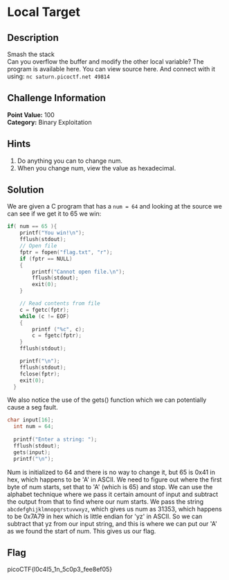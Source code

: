 # Local Target

## Description
Smash the stack  
Can you overflow the buffer and modify the other local variable? The program is available here. You can view source here. And connect with it using: ```nc saturn.picoctf.net 49814```


## Challenge Information
**Point Value:** 100  
**Category:** Binary Exploitation

## Hints
1. Do anything you can to change num.
2. When you change num, view the value as hexadecimal.

## Solution
We are given a C program that has a ```num = 64``` and looking at the source we can see if we get it to 65 we win:
```C
if( num == 65 ){
    printf("You win!\n");
    fflush(stdout);
    // Open file
    fptr = fopen("flag.txt", "r");
    if (fptr == NULL)
    {
        printf("Cannot open file.\n");
        fflush(stdout);
        exit(0);
    }

    // Read contents from file
    c = fgetc(fptr);
    while (c != EOF)
    {
        printf ("%c", c);
        c = fgetc(fptr);
    }
    fflush(stdout);

    printf("\n");
    fflush(stdout);
    fclose(fptr);
    exit(0);
  }
```
We also notice the use of the gets() function which we can potentially cause a seg fault.
```c
char input[16];
  int num = 64;
  
  printf("Enter a string: ");
  fflush(stdout);
  gets(input);
  printf("\n");
```
Num is initialized to 64 and there is no way to change it, but 65 is 0x41 in hex, which happens to be 'A' in ASCII. We need to figure out where the first byte of num starts, set that to 'A' (which is 65) and stop. We can use the alphabet technique where we pass it certain amount of input and subtract the output from that to find where our num starts. We pass the string ```abcdefghijklmnopqrstuvwxyz```, which gives us num as 31353, which happens to be 0x7A79 in hex which is little endian for 'yz' in ASCII. So we can subtract that yz from our input string, and this is where we can put our 'A' as we found the start of num. This gives us our flag.

## Flag
picoCTF{l0c4l5_1n_5c0p3_fee8ef05}